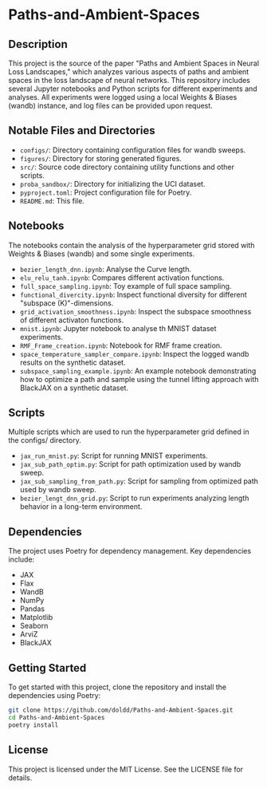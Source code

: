 # Paths-and-Ambient-Spaces


## Description

This project is the source of the paper "Paths and Ambient Spaces in Neural Loss Landscapes," which analyzes various aspects of paths and ambient spaces in the loss landscape of neural networks. This repository includes several Jupyter notebooks and Python scripts for different experiments and analyses. All experiments were logged using a local Weights & Biases (wandb) instance, and log files can be provided upon request.

## Notable Files and Directories

- `configs/`: Directory containing configuration files for wandb sweeps.
- `figures/`: Directory for storing generated figures.
- `src/`: Source code directory containing utility functions and other scripts.
- `proba_sandbox/`: Directory for initializing the UCI dataset.
- `pyproject.toml`: Project configuration file for Poetry.
- `README.md`: This file.

## Notebooks
The notebooks contain the analysis of the hyperparameter grid stored with Weights & Biases (wandb) and some single experiments.

- `bezier_length_dnn.ipynb`: Analyse the Curve length.
- `elu_relu_tanh.ipynb`: Compares different activation functions.
- `full_space_sampling.ipynb`: Toy example of full space sampling.
- `functional_divercity.ipynb`: Inspect functional diversity for different "subspace (K)"-dimensions.
- `grid_activation_smoothness.ipynb`: Inspect the subspace smoothness of different activaton functions.
- `mnist.ipynb`: Jupyter notebook to analyse th MNIST dataset experiments.
- `RMF_Frame_creation.ipynb`: Notebook for RMF frame creation.
- `space_temperature_sampler_compare.ipynb`: Inspect the logged wandb results on the synthetic dataset.
- `subspace_sampling_example.ipynb`: An example notebook demonstrating how to optimize a path and sample using the tunnel lifting approach with BlackJAX on a synthetic dataset.

## Scripts
Multiple scripts which are used to run the hyperparameter grid defined in the configs/ directory.

- `jax_run_mnist.py`: Script for running MNIST experiments.
- `jax_sub_path_optim.py`: Script for path optimization used by wandb sweep.
- `jax_sub_sampling_from_path.py`: Script for sampling from optimized path used by wandb sweep.
- `bezier_lengt_dnn_grid.py`: Script to run experiments analyzing length behavior in a long-term environment.

## Dependencies

The project uses Poetry for dependency management. Key dependencies include:
- JAX
- Flax
- WandB
- NumPy
- Pandas
- Matplotlib
- Seaborn
- ArviZ
- BlackJAX

## Getting Started

To get started with this project, clone the repository and install the dependencies using Poetry:

```sh
git clone https://github.com/doldd/Paths-and-Ambient-Spaces.git
cd Paths-and-Ambient-Spaces
poetry install
```

## License
This project is licensed under the MIT License. See the LICENSE file for details.